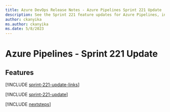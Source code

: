 ```yaml
---
title: Azure DevOps Release Notes - Azure Pipelines Sprint 221 Update
description: See the Sprint 221 feature updates for Azure Pipelines, including next steps.
author: ckanyika
ms.author: ckanyika
ms.date: 5/8/2023
---
```


# Azure Pipelines - Sprint 221 Update

## Features

[!INCLUDE [sprint-221-update-links](../includes/pipelines/sprint-221-update-links.md)]

[!INCLUDE [sprint-221-update](../includes/pipelines/sprint-221-update.md)]

[!INCLUDE [nextsteps](../includes/nextsteps.md)]